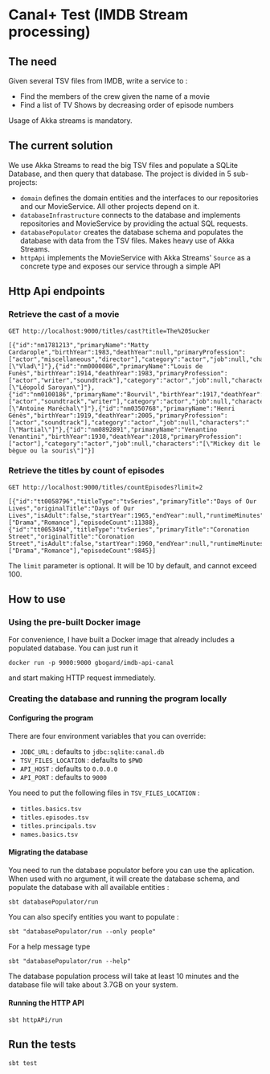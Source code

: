 # Canal+ Test (IMDB Stream processing)

## The need 

Given several TSV files from IMDB, write a service to :
  - Find the members of the crew given the name of a movie
  - Find a list of TV Shows by decreasing order of episode numbers
  
Usage of Akka streams is mandatory.

## The current solution

We use Akka Streams to read the big TSV files and populate a SQLite Database, and then query that database.
The project is divided in 5 sub-projects:
- `domain` defines the domain entities and the interfaces to our repositories and our MovieService. All other
projects depend on it.
- `databaseInfrastructure` connects to the database and implements repositories and MovieService by providing
the actual SQL requests.
- `databasePopulator` creates the database schema and populates the database with data from the TSV files. Makes
heavy use of Akka Streams.
- `httpApi` implements the MovieService with Akka Streams' `Source` as a concrete type and exposes our service through a simple API
    
## Http Api endpoints

### Retrieve the cast of a movie

```
GET http://localhost:9000/titles/cast?title=The%20Sucker
```

```
[{"id":"nm1781213","primaryName":"Matty Cardarople","birthYear":1983,"deathYear":null,"primaryProfession":["actor","miscellaneous","director"],"category":"actor","job":null,"characters":"[\"Vlad\"]"},{"id":"nm0000086","primaryName":"Louis de Funès","birthYear":1914,"deathYear":1983,"primaryProfession":["actor","writer","soundtrack"],"category":"actor","job":null,"characters":"[\"Léopold Saroyan\"]"},{"id":"nm0100186","primaryName":"Bourvil","birthYear":1917,"deathYear":1970,"primaryProfession":["actor","soundtrack","writer"],"category":"actor","job":null,"characters":"[\"Antoine Maréchal\"]"},{"id":"nm0350768","primaryName":"Henri Génès","birthYear":1919,"deathYear":2005,"primaryProfession":["actor","soundtrack"],"category":"actor","job":null,"characters":"[\"Martial\"]"},{"id":"nm0892891","primaryName":"Venantino Venantini","birthYear":1930,"deathYear":2018,"primaryProfession":["actor"],"category":"actor","job":null,"characters":"[\"Mickey dit le bègue ou la souris\"]"}]
```

### Retrieve the titles by count of episodes

```
GET http://localhost:9000/titles/countEpisodes?limit=2
```

```
[{"id":"tt0058796","titleType":"tvSeries","primaryTitle":"Days of Our Lives","originalTitle":"Days of Our Lives","isAdult":false,"startYear":1965,"endYear":null,"runtimeMinutes":60,"genres":["Drama","Romance"],"episodeCount":11388},{"id":"tt0053494","titleType":"tvSeries","primaryTitle":"Coronation Street","originalTitle":"Coronation Street","isAdult":false,"startYear":1960,"endYear":null,"runtimeMinutes":30,"genres":["Drama","Romance"],"episodeCount":9845}]
```

The `limit` parameter is optional. It will be 10 by default, and cannot exceed 100.

## How to use

### Using the pre-built Docker image

For convenience, I have built a Docker image that already includes a populated database. You can just run it

```
docker run -p 9000:9000 gbogard/imdb-api-canal
```

and start making HTTP request immediately.

### Creating the database and running the program locally

#### Configuring the program

There are four environment variables that you can override:

- `JDBC_URL` : defaults to `jdbc:sqlite:canal.db`
- `TSV_FILES_LOCATION` : defaults to `$PWD`
- `API_HOST` : defaults to `0.0.0.0`
- `API_PORT` : defaults to `9000`

You need to put the following files in `TSV_FILES_LOCATION` :

- `titles.basics.tsv`
- `titles.episodes.tsv`
- `titles.principals.tsv`
- `names.basics.tsv`

#### Migrating the database

You need to run the database populator before you can use the aplication. When used with no argument,
it will create the database schema, and populate the database with all available entities :

```
sbt databasePopulator/run
```

You can also specify entities you want to populate :

```
sbt "databasePopulator/run --only people"
```

For a help message type

```
sbt "databasePopulator/run --help"
```

The database population process will take at least 10 minutes and the database file will take about 3.7GB on your system.

#### Running the HTTP API

```
sbt httpAPi/run
```

## Run the tests

```
sbt test
```